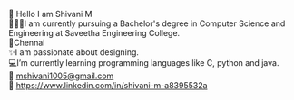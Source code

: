 🙏 Hello I am Shivani M</br>
👩🏻‍💻I am currently pursuing a Bachelor's degree in Computer Science and Engineering at Saveetha Engineering College.</br>
📍Chennai</br>
✨I am passionate about designing.</br>
💻I’m currently learning programming languages like C, python and java.</br>
📧 mshivani1005@gmail.com</br>
🪪 https://www.linkedin.com/in/shivani-m-a8395532a</br>
 
